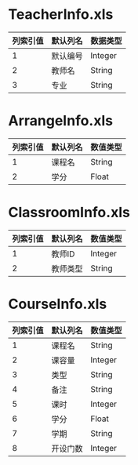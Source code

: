 # TeacherInfo.xls

| 列索引值 | 默认列名 | 数据类型 |
| -------- | -------- | -------- |
| 1        | 默认编号 | Integer  |
| 2        | 教师名   | String   |
| 3        | 专业     | String   |



# ArrangeInfo.xls

| 列索引值 | 默认列名 | 数值类型 |
| -------- | -------- | -------- |
| 1        | 课程名   | String   |
| 2        | 学分     | Float    |

# ClassroomInfo.xls

| 列索引值 | 默认列名 | 数值类型 |
| -------- | -------- | -------- |
| 1        | 教师ID   | Integer  |
| 2        | 教师类型 | String   |

# CourseInfo.xls

| 列索引值 | 默认列名 | 数值类型 |
| -------- | -------- | -------- |
| 1        | 课程名   | String   |
| 2        | 课容量   | Integer  |
| 3        | 类型     | String   |
| 4        | 备注     | String   |
| 5        | 课时     | Integer  |
| 6        | 学分     | Float    |
| 7        | 学期     | String   |
| 8        | 开设门数 | Integer  |

